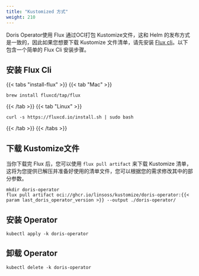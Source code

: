 ```yaml
---
title: "Kustomized 方式"
weight: 210
---
```


Doris Operator使用 Flux 通过OCI打包 Kustomize文件，这和 Helm 的发布方式是一致的，因此如果您想要下载 Kustomize
文件清单，请先安装 [Flux cli](https://fluxcd.io/flux/installation/)。以下包含一个简单的 Flux Cli 安装步骤。

## 安装 Flux Cli

{{< tabs "install-flux" >}}
{{< tab "Mac" >}}

```shell
brew install fluxcd/tap/flux
```

{{< /tab >}}
{{< tab "Linux" >}}

```shell
curl -s https://fluxcd.io/install.sh | sudo bash
```

{{< /tab >}}
{{< /tabs >}}

## 下载 Kustomize文件

当你下载完 Flux 后，您可以使用 `flux pull artifact`  来下载 Kustomize 清单，这将为您提供已解压并准备好使用的清单文件，您可以根据您的需求修改其中的部分参数。

```shell
mkdir doris-operator
flux pull artifact oci://ghcr.io/linsoss/kustomize/doris-operator:{{< param last_doris_operator_version >}} --output ./doris-operator/
```

## 安装 Operator

```shell
kubectl apply -k doris-operator
```

## 卸载 Operator

```shell
kubectl delete -k doris-operator
```


